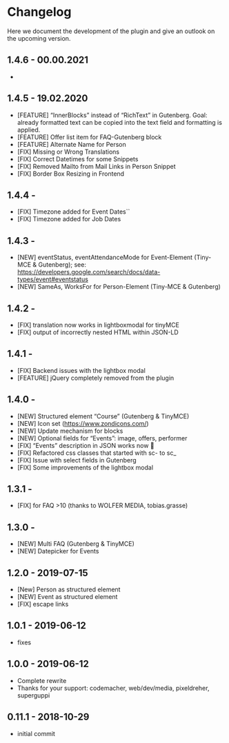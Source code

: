 # Changelog

Here we document the development of the plugin and give an outlook on the upcoming version.

## 1.4.6 - 00.00.2021

- 

## 1.4.5 - 19.02.2020

- [FEATURE] “InnerBlocks” instead of “RichText” in Gutenberg. Goal: already formatted text can be copied into the text
  field and formatting is applied.
- [FEATURE] Offer list item for FAQ-Gutenberg block
- [FEATURE] Alternate Name for Person
- [FIX] Missing or Wrong Translations
- [FIX] Correct Datetimes for some Snippets
- [FIX] Removed Mailto from Mail Links in Person Snippet
- [FIX] Border Box Resizing in Frontend

## 1.4.4 -

- [FIX] Timezone added for Event Dates``
- [FIX] Timezone added for Job Dates

## 1.4.3 -

- [NEW] eventStatus, eventAttendanceMode for Event-Element (Tiny-MCE & Gutenberg);
  see: https://developers.google.com/search/docs/data-types/event#eventstatus
- [NEW] SameAs, WorksFor for Person-Element (Tiny-MCE & Gutenberg)

## 1.4.2 -

- [FIX] translation now works in lightboxmodal for tinyMCE
- [FIX] output of incorrectly nested HTML within JSON-LD

## 1.4.1 -

- [FIX] Backend issues with the lightbox modal
- [FEATURE] jQuery completely removed from the plugin

## 1.4.0 -

- [NEW] Structured element “Course” (Gutenberg & TinyMCE)
- [NEW] Icon set (https://www.zondicons.com/)
- [NEW] Update mechanism for blocks
- [NEW] Optional fields for “Events”: image, offers, performer
- [FIX] “Events” description in JSON works now 🙂
- [FIX] Refactored css classes that started with sc- to sc_
- [FIX] Issue with select fields in Gutenberg
- [FIX] Some improvements of the lightbox modal

## 1.3.1 -

- [FIX] for FAQ >10 (thanks to WOLFER MEDIA, tobias.grasse)

## 1.3.0 -

- [NEW] Multi FAQ (Gutenberg & TinyMCE)
- [NEW] Datepicker for Events

## 1.2.0 - 2019-07-15

- [New] Person as structured element
- [NEW] Event as structured element
- [FIX] escape links

## 1.0.1 - 2019-06-12

- fixes

## 1.0.0 - 2019-06-12

- Complete rewrite
- Thanks for your support: codemacher, web/dev/media, pixeldreher, superguppi

## 0.11.1 - 2018-10-29

- initial commit
